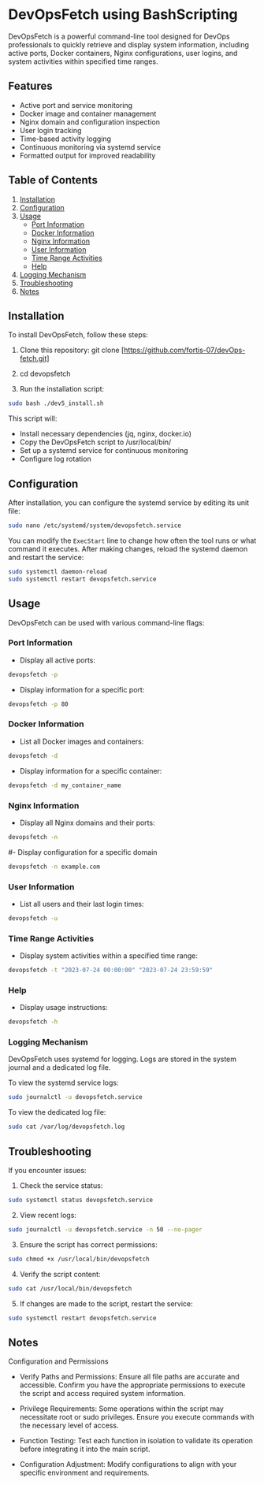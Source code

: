 # DevOpsFetch using BashScripting

DevOpsFetch is a powerful command-line tool designed for DevOps professionals to quickly retrieve and display system information, including active ports, Docker containers, Nginx configurations, user logins, and system activities within specified time ranges.

## Features

- Active port and service monitoring
- Docker image and container management
- Nginx domain and configuration inspection
- User login tracking
- Time-based activity logging
- Continuous monitoring via systemd service
- Formatted output for improved readability

## Table of Contents
1. [Installation](#installation)
2. [Configuration](#configuration)
3. [Usage](#usage)
   - [Port Information](#port-information)
   - [Docker Information](#docker-information)
   - [Nginx Information](#nginx-information)
   - [User Information](#user-information)
   - [Time Range Activities](#time-range-activities)
   - [Help](#help)
4. [Logging Mechanism](#logging-mechanism)
5. [Troubleshooting](#troubleshooting)
6. [Notes](#Notes)

## Installation

To install DevOpsFetch, follow these steps:

1. Clone this repository:
git clone  [https://github.com/fortis-07/devOps-fetch.git]

2. cd devopsfetch

3. Run the installation script:

```bash
sudo bash ./dev5_install.sh
```

This script will:
- Install necessary dependencies (jq, nginx, docker.io)
- Copy the DevOpsFetch script to /usr/local/bin/
- Set up a systemd service for continuous monitoring
- Configure log rotation

## Configuration

After installation, you can configure the systemd service by editing its unit file:
```bash
sudo nano /etc/systemd/system/devopsfetch.service
```

You can modify the `ExecStart` line to change how often the tool runs or what command it executes.
After making changes, reload the systemd daemon and restart the service:

```bash
sudo systemctl daemon-reload
sudo systemctl restart devopsfetch.service
```

## Usage

DevOpsFetch can be used with various command-line flags:

### Port Information
- Display all active ports:
```bash
devopsfetch -p
```
- Display information for a specific port:
```bash
devopsfetch -p 80
```
### Docker Information
- List all Docker images and containers:
```bash
devopsfetch -d
```
- Display information for a specific container:
  
```bash
devopsfetch -d my_container_name
```
### Nginx Information
- Display all Nginx domains and their ports:

```bash
devopsfetch -n
```

#- Display configuration for a specific domain
```bash
devopsfetch -n example.com
```
### User Information
- List all users and their last login times:

```bash
devopsfetch -u
```
### Time Range Activities
- Display system activities within a specified time range:
```bash
devopsfetch -t "2023-07-24 00:00:00" "2023-07-24 23:59:59"
```
### Help
- Display usage instructions:

```bash
devopsfetch -h
```
### Logging Mechanism

DevOpsFetch uses systemd for logging. Logs are stored in the system journal and a dedicated log file.

To view the systemd service logs:

```bash
sudo journalctl -u devopsfetch.service
```

To view the dedicated log file:
```bash
sudo cat /var/log/devopsfetch.log
```
## Troubleshooting

If you encounter issues:

1. Check the service status:

```bash
sudo systemctl status devopsfetch.service
```
2. View recent logs:

```bash
sudo journalctl -u devopsfetch.service -n 50 --no-pager
```
3. Ensure the script has correct permissions:
   
```bash
sudo chmod +x /usr/local/bin/devopsfetch
```
4. Verify the script content:

```bash
sudo cat /usr/local/bin/devopsfetch
```
5. If changes are made to the script, restart the service:
```bash
sudo systemctl restart devopsfetch.service
```

## Notes

Configuration and Permissions
* Verify Paths and Permissions: Ensure all file paths are accurate and accessible. Confirm you have the appropriate permissions to execute the script and access required system information.

* Privilege Requirements: Some operations within the script may necessitate root or sudo privileges. Ensure you execute commands with the necessary level of access.

* Function Testing: Test each function in isolation to validate its operation before integrating it into the main script.
 
* Configuration Adjustment: Modify configurations to align with your specific environment and requirements.

